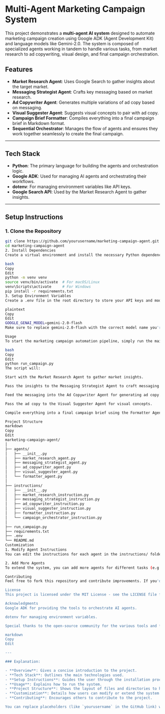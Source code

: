 # Multi-Agent Marketing Campaign System

This project demonstrates a **multi-agent AI system** designed to automate marketing campaign creation using Google ADK (Agent Development Kit) and language models like Gemini-2.0. The system is composed of specialized agents working in tandem to handle various tasks, from market research to ad copywriting, visual design, and final campaign orchestration.

## Features

- **Market Research Agent**: Uses Google Search to gather insights about the target market.
- **Messaging Strategist Agent**: Crafts key messaging based on market research.
- **Ad Copywriter Agent**: Generates multiple variations of ad copy based on messaging.
- **Visual Suggester Agent**: Suggests visual concepts to pair with ad copy.
- **Campaign Brief Formatter**: Compiles everything into a final campaign brief in Markdown format.
- **Sequential Orchestrator**: Manages the flow of agents and ensures they work together seamlessly to create the final campaign.

---

## Tech Stack

- **Python**: The primary language for building the agents and orchestration logic.
- **Google ADK**: Used for managing AI agents and orchestrating their workflows.
- **dotenv**: For managing environment variables like API keys.
- **Google Search API**: Used by the Market Research Agent to gather insights.

---

## Setup Instructions

### 1. Clone the Repository

```bash
git clone https://github.com/yourusername/marketing-campaign-agent.git
cd marketing-campaign-agent
2. Install Dependencies
Create a virtual environment and install the necessary Python dependencies.

bash
Copy
Edit
python -m venv venv
source venv/bin/activate  # For macOS/Linux
venv\Scripts\activate     # For Windows
pip install -r requirements.txt
3. Setup Environment Variables
Create a .env file in the root directory to store your API keys and model configuration.

plaintext
Copy
Edit
GOOGLE_GENAI_MODEL=gemini-2.0-flash
Make sure to replace gemini-2.0-flash with the correct model name you're using. If you're using any other services (e.g., Google Search API), make sure to add those keys to the .env file as well.

Usage
To start the marketing campaign automation pipeline, simply run the main script:

bash
Copy
Edit
python run_campaign.py
The script will:

Start with the Market Research Agent to gather market insights.

Pass the insights to the Messaging Strategist Agent to craft messaging.

Feed the messaging into the Ad Copywriter Agent for generating ad copy.

Pass the ad copy to the Visual Suggester Agent for visual concepts.

Compile everything into a final campaign brief using the Formatter Agent.

Project Structure
markdown
Copy
Edit
marketing-campaign-agent/
│
├── agents/
│   ├── __init__.py
│   ├── market_research_agent.py
│   ├── messaging_strategist_agent.py
│   ├── ad_copywriter_agent.py
│   ├── visual_suggester_agent.py
│   └── formatter_agent.py
│
├── instructions/
│   ├── __init__.py
│   ├── market_research_instruction.py
│   ├── messaging_strategist_instruction.py
│   ├── ad_copywriter_instruction.py
│   ├── visual_suggester_instruction.py
│   ├── formatter_instruction.py
│   └── campaign_orchestrator_instruction.py
│
├── run_campaign.py
├── requirements.txt
├── .env
└── README.md
Customization
1. Modify Agent Instructions
You can edit the instructions for each agent in the instructions/ folder. These are the prompts that the AI models will follow to perform their tasks.

2. Add More Agents
To extend the system, you can add more agents for different tasks (e.g., customer segmentation, A/B testing). Simply define new agents in the agents/ folder and add them to the orchestrator in run_campaign.py.

Contributing
Feel free to fork this repository and contribute improvements. If you'd like to suggest a new feature or fix a bug, please create an issue or submit a pull request.

License
This project is licensed under the MIT License - see the LICENSE file for details.

Acknowledgments
Google ADK for providing the tools to orchestrate AI agents.

dotenv for managing environment variables.

Special thanks to the open-source community for the various tools and frameworks that made this possible.

markdown
Copy
Edit

---

### Explanation:

- **Overview**: Gives a concise introduction to the project.
- **Tech Stack**: Outlines the main technologies used.
- **Setup Instructions**: Guides the user through the installation process.
- **Usage**: Explains how to run the system.
- **Project Structure**: Shows the layout of files and directories to help users navigate.
- **Customization**: Details how users can modify or extend the system for their needs.
- **Contributing**: Encourages others to contribute to the project.

You can replace placeholders (like `yourusername` in the GitHub link) with actual values based on yo
